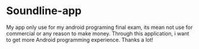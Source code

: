 # Soundline-app
My app only use for my android programing final exam, its mean not use for commercial or any reason to make money. Through this application, i want to get more Android programming experience. Thanks a lot!
